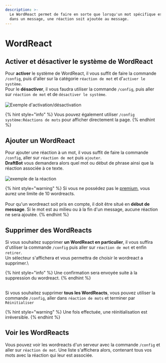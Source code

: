 ```yaml
---
description: >-
  Le WordReact permet de faire en sorte que lorsqu'un mot spécifique est envoyé
  dans un message, une réaction soit ajoutée au message.
---
```


# WordReact

## Activer et désactiver le système de WordReact <a href="#on-off" id="on-off"></a>

Pour **activer** le système de WordReact, il vous suffit de faire la commande `/config`, puis d'aller sur la catégorie `réaction de mot` et d'`activer le système`.\
Pour le **désactiver**, il vous faudra utiliser la commande `/config`, puis aller sur `réaction de mot` et de `désactiver le système`.\
\
![Exemple d'activation/désactivation](https://github.com/Tellvex/Documentation/blob/main/.gitbook/assets/Capture1.PNG)


{% hint style="info" %}
Vous pouvez également utiliser `/config système:Réactions de mots` pour afficher directement la page.
{% endhint %}

## Ajouter un WordReact <a href="#add" id="add"></a>

Pour ajouter une réaction à un mot, il vous suffit de faire la commande `/config`, aller sur `réaction de mot` puis `ajouter`.\
**DraftBot** vous demandera alors quel mot ou début de phrase ainsi que la réaction associée à ce texte.\
\
![exemple de la réaction](https://github.com/Tellvex/Documentation/blob/main/.gitbook/assets/Capture2.PNG)


{% hint style="warning" %}
Si vous ne possédez pas le [premium](https://draftbot.fr/premium), vous aurez une limite de 10 wordreacts.\
\
Pour qu'un wordreact soit pris en compte, il doit être situé en **début de message**. Si le mot est au milieu ou à la fin d'un message, aucune réaction ne sera ajoutée.
{% endhint %}

## Supprimer des WordReacts <a href="#delete" id="delete"></a>

Si vous souhaitez supprimer **un WordReact en particulier**, il vous suffira d'utiliser la commande `/config` puis aller sur `réaction de mot` et enfin `retirer`.\
Un sélecteur s'affichera et vous permettra de choisir le wordreact a supprimer.\

{% hint style="info" %}
Une confirmation sera envoyée suite à la suppression du wordreact.
{% endhint %}

\
Si vous souhaitez supprimer **tous les WordReacts**, vous pouvez utiliser la commande `/config`, aller dans `réaction de mots` et terminer par `Réinitialiser`

{% hint style="warning" %}
Une fois effectuée, une réinitialisation est irréversible.
{% endhint %}

## Voir les WordReacts  <a href="#view" id="view"></a>

Vous pouvez voir les wordreacts d'un serveur avec la commande `/config` et aller sur `réaction de mot`.
Une liste s'affichera alors, contenant tous vos mots avec la réaction qui leur est associée.

